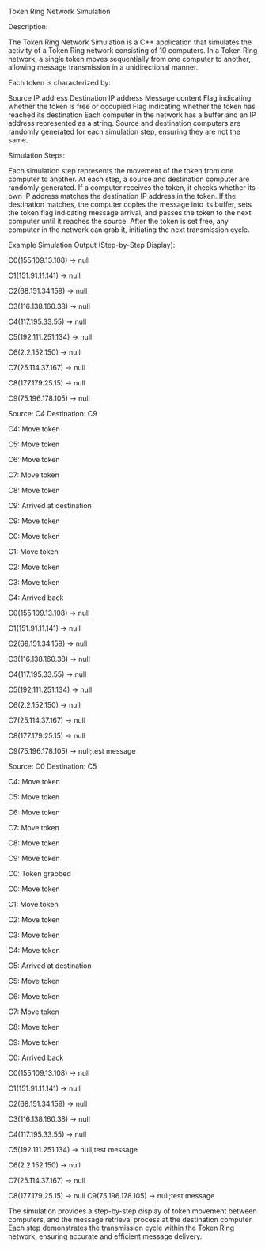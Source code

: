 Token Ring Network Simulation

Description:

The Token Ring Network Simulation is a C++ application that simulates the activity of a Token Ring network consisting of 10 computers. In a Token Ring network, a single token moves sequentially from one computer to another, allowing message transmission in a unidirectional manner.

Each token is characterized by:

Source IP address
Destination IP address
Message content
Flag indicating whether the token is free or occupied
Flag indicating whether the token has reached its destination
Each computer in the network has a buffer and an IP address represented as a string. Source and destination computers are randomly generated for each simulation step, ensuring they are not the same.

Simulation Steps:

Each simulation step represents the movement of the token from one computer to another.
At each step, a source and destination computer are randomly generated.
If a computer receives the token, it checks whether its own IP address matches the destination IP address in the token.
If the destination matches, the computer copies the message into its buffer, sets the token flag indicating message arrival, and passes the token to the next computer until it reaches the source.
After the token is set free, any computer in the network can grab it, initiating the next transmission cycle.

Example Simulation Output (Step-by-Step Display):

C0(155.109.13.108) -> null

C1(151.91.11.141) -> null

C2(68.151.34.159) -> null

C3(116.138.160.38) -> null

C4(117.195.33.55) -> null

C5(192.111.251.134) -> null

C6(2.2.152.150) -> null

C7(25.114.37.167) -> null

C8(177.179.25.15) -> null

C9(75.196.178.105) -> null

Source: C4 Destination: C9

C4: Move token

C5: Move token

C6: Move token

C7: Move token

C8: Move token

C9: Arrived at destination

C9: Move token

C0: Move token

C1: Move token

C2: Move token

C3: Move token

C4: Arrived back

C0(155.109.13.108) -> null

C1(151.91.11.141) -> null

C2(68.151.34.159) -> null

C3(116.138.160.38) -> null

C4(117.195.33.55) -> null

C5(192.111.251.134) -> null

C6(2.2.152.150) -> null

C7(25.114.37.167) -> null

C8(177.179.25.15) -> null

C9(75.196.178.105) -> null;test message

Source: C0 Destination: C5

C4: Move token

C5: Move token

C6: Move token

C7: Move token

C8: Move token

C9: Move token

C0: Token grabbed

C0: Move token

C1: Move token

C2: Move token

C3: Move token

C4: Move token

C5: Arrived at destination

C5: Move token

C6: Move token

C7: Move token

C8: Move token

C9: Move token

C0: Arrived back

C0(155.109.13.108) -> null

C1(151.91.11.141) -> null

C2(68.151.34.159) -> null

C3(116.138.160.38) -> null

C4(117.195.33.55) -> null

C5(192.111.251.134) -> null;test message

C6(2.2.152.150) -> null

C7(25.114.37.167) -> null

C8(177.179.25.15) -> null
C9(75.196.178.105) -> null;test message

The simulation provides a step-by-step display of token movement between computers, and the message retrieval process at the destination computer. Each step demonstrates the transmission cycle within the Token Ring network, ensuring accurate and efficient message delivery.
